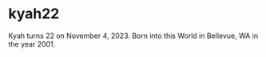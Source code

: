 # kyah22
Kyah turns 22 on November 4, 2023.  Born into this World in Bellevue, WA in the year 2001.
